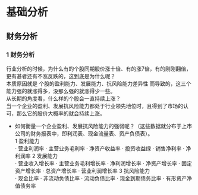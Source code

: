 # 基础分析
## 财务分析
### 1 财务分析
行业分析的时候，为什么有的个股同期股价涨十倍、有的涨7倍，有的刚刚翻倍，更有甚者还有不涨反跌的，这到底是为什么呢？  
本质原因就是 个股的盈利能力、发展能力、抗风险能力差异性 而导致的，这三个能力强的就涨得多，没那么强的就涨得少一些。  
从长期的角度看，什么样的个股会一直持续上涨？  
当一个企业的盈利、发展抗风险能力都处于行业领先地位时，且得到了市场的认可，那么它的股价大概率的就会持续上涨。  
- 如何衡量一个企业盈利、发展抗风险能力的强弱呢？（这些数据就分布于上市公司的财务报表中，即利润表、现金流量表、资产负债表）。  
1 盈利能力  
  · 营业利润率
  · 主营业务毛利率
  · 净资产收益率
  · 投资收益绿
  · 销售净利率
  · 净利润率
2 发展能力  
  · 营业收入增长率
  · 主营业务毛利增长率
  · 净利润增长率
  · 净资产增长率
  · 固定资产增长率
  · 总资产增长率
  · 营业利润增长率
3 抗风险能力  
  · 现金比率
  · 非流动负债比率
  · 流动负债比率
  · 现金到期债务比率
  · 有形资产净值债务率
  